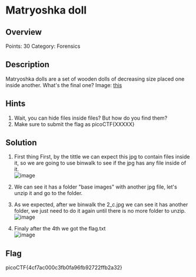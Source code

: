 # Matryoshka doll

## Overview
Points: 30
Category: Forensics  

## Description
Matryoshka dolls are a set of wooden dolls of decreasing size placed one inside another. What's the final one? Image: [this](./dolls.jpg)

## Hints

1. Wait, you can hide files inside files? But how do you find them?
2. Make sure to submit the flag as picoCTF{XXXXX}

## Solution

1. First thing First, by the tittle we can expect this jpg to contain files inside it, so we are going to use binwalk to see if the jpg has any file inside of it.  
![image](https://user-images.githubusercontent.com/115586420/199639805-40a44778-a7bc-424a-86dc-95f6dc01c006.png)

2. We can see it has a folder "base images" with another jpg file, let's unzip it and go to the folder.  

3. As we expected, after we binwalk the 2_c.jpg we can see it has another folder, we just need to do it again until there is no more folder to unzip.  
![image](https://user-images.githubusercontent.com/115586420/199639856-23c59578-fe5b-49fc-ba6e-aca0791a2393.png)

4. Finaly after the 4th we got the flag.txt  
![image](https://user-images.githubusercontent.com/115586420/199639882-5f507e76-0b0b-4fba-b1ca-458bc407e76d.png)

## Flag

picoCTF{4cf7ac000c3fb0fa96fb92722ffb2a32}                                                     
